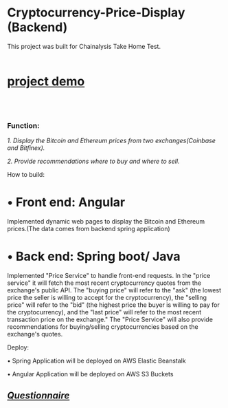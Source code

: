 # Cryptocurrency-Price-Display (Backend)
This project was built for Chainalysis Take Home Test.
<br><br>
[<h1>project demo</h1>](http://cryptocurrency-price-display.s3-website.us-east-2.amazonaws.com/)  
<br>

<h3>Function:</h3>

*1. Display the Bitcoin and Ethereum prices from two exchanges(Coinbase and Bitfinex).*


*2. Provide recommendations where to buy and where to sell.*

How to build:

• Front end:  Angular
==

Implemented dynamic web pages to display the Bitcoin and Ethereum prices.(The data comes from backend spring application)

• Back end:  Spring boot/ Java
==
Implemented "Price Service" to handle front-end requests. In the "price service" it will fetch the most recent cryptocurrency quotes from the exchange's public API. The "buying price" will refer to the "ask" (the lowest price the seller is willing to accept for the cryptocurrency), the "selling price" will refer to the "bid" (the highest price the buyer is willing to pay for the cryptocurrency), and the "last price" will refer to the most recent transaction price on the exchange." The "Price Service" will also provide recommendations for buying/selling cryptocurrencies based on the exchange's quotes.


Deploy: 

 •	Spring Application will be deployed on AWS Elastic Beanstalk
 
 •	Angular Application will be deployed on AWS S3 Buckets
 
 [<h2>***Questionnaire***</h2>](./Questionnaire.md)

 
